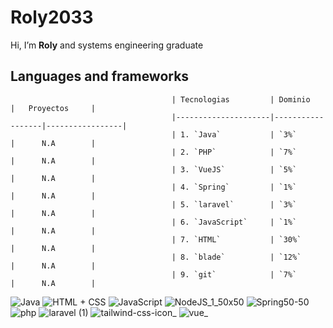  # Roly2033
  Hi, I’m **Roly** and systems engineering graduate
## Languages and frameworks

                                        | Tecnologias         | Dominio          |   Proyectos     |          
                                        |---------------------|------------------|-----------------|          
                                        | 1. `Java`           | `3%`             |      N.A        |          
                                        | 2. `PHP`            | `7%`             |      N.A        |          
                                        | 3. `VueJS`          | `5%`             |      N.A        |           
                                        | 4. `Spring`         | `1%`             |      N.A        |           
                                        | 5. `laravel`        | `3%`             |      N.A        |           
                                        | 6. `JavaScript`     | `1%`             |      N.A        |           
                                        | 7. `HTML`           | `30%`            |      N.A        |          
                                        | 8. `blade`          | `12%`            |      N.A        |          
                                        | 9. `git`            | `7%`             |      N.A        |          


![Java](https://user-images.githubusercontent.com/102749844/173580987-89f908d8-dc3e-4e0c-ab41-6761e27963c1.png)
![HTML + CSS](https://user-images.githubusercontent.com/102749844/173581014-ac57c5d2-2305-479e-bab0-41aaba1a7c68.png)
![JavaScript](https://user-images.githubusercontent.com/102749844/173581498-7c666d1e-7d7d-4056-93d1-c8a8edde3e2e.png)
![NodeJS_1_50x50](https://user-images.githubusercontent.com/102749844/194075295-610fc6ef-cf82-4aa4-aa41-981aadd2d7c2.png)
![Spring50-50](https://user-images.githubusercontent.com/102749844/173581074-ad54cf4a-b169-4961-abbc-3cd2d5531843.png)
![php](https://user-images.githubusercontent.com/95943858/210661903-0c6ffb94-edaf-49c9-809c-470cb73343e8.png)
![laravel (1)](https://user-images.githubusercontent.com/95943858/210660772-44b49707-0172-4ab0-875a-ac7d70289ff9.png)
![tailwind-css-icon_](https://user-images.githubusercontent.com/95943858/210661225-54a00064-167c-43dc-95b3-8b25b1680d03.png)
![vue_](https://user-images.githubusercontent.com/95943858/210661103-9574ef3d-03b7-496b-8992-44377a340bb9.png)


